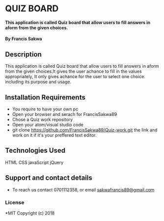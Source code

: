 # QUIZ BOARD
#### This application is called Quiz board that allow users to fill answers in aform from the given choices.
#### By **Francis Sakwa**
## Description
   This application is called Quiz board that allow users to fill answers in aform from the given choices.It gives the user achance to fill in the values appropriately, It only gives achance for the user to select one choice. including its purpose and usage. 
## Installation Requirements
* You require to have your own pc
* Open your browser and serach for FrancisSakwa89
* Chose a Quiz work repository
* Open your atom/visual studio code
* git clone https://github.com/FrancisSakwa89/Quiz-work.git  the link and work on it if it's your preffered text editor.
##
## Technologies Used
 HTML
 CSS
 javaScript
 jQuery
## Support and contact details
 * To reach us contact 0701112358, or email sakwafrancis89@gmail.com
### License
*MIT
Copyright (c) 2018 
  

